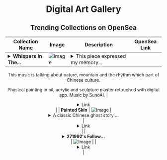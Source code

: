 <div align="center">

# Digital Art Gallery

## Trending Collections on OpenSea

| Collection Name                       | Image                                                                                     | Description                       | OpenSea Link                                                                                          |
|---------------------------------------|-------------------------------------------------------------------------------------------|-----------------------------------|--------------------------------------------------------------------------------------------------------|
| **<details><summary>Whispers In The...</summary>Whispers In The Sacred Land</details>** | ![Image](https://i.seadn.io/s/raw/files/0a4f2fb4d067aa7ec0df43c562e333ae.jpg?w=500&auto=format?w=200&auto=format) | <details><summary>This piece expressed my memory...</summary>This piece expressed my memory of childhood when I heard a lot ancient traditional instrument from pipa, erhu and zither. 
This music is talking about nature, mountain and the rhythm which part of Chinese culture.

Physical painting in oil, acrylic and sculpture plaster retouched with digital app. Music by SunoAI.</details> | <details><summary>Link</summary>[Whispers In The Sacred Land](https://opensea.io/collection/whispers-in-the-sacred-land)</details> |
| **Painted Skin** | ![Image](https://i.seadn.io/s/raw/files/859595f5983c3c5980ae1ddf075d19fe.png?w=500&auto=format?w=200&auto=format) | <details><summary>A classic Chinese ghost story ...</summary>A classic Chinese ghost story from Pu Songling's "Strange Tales" about a demon disguised as a beautiful woman who uses human skin to seduce men and feeds on human hearts to maintain her beauty.

https://rodeo.club/post/0xE66c5B9e73E99AE7D42d24f68246Ca98cad0F5ed/3</details> | <details><summary>Link</summary>[Painted Skin](https://opensea.io/collection/painted-skin-1)</details> |
| **<details><summary>271992's Follow...</summary>271992's Follower</details>** | ![Image](https://i.seadn.io/s/raw/files/19f9f090920392cc3650cbdf4361755b.png?w=500&auto=format?w=200&auto=format) |  | <details><summary>Link</summary>[271992's Follower](https://opensea.io/collection/271992-s-follower)</details> |

</div>